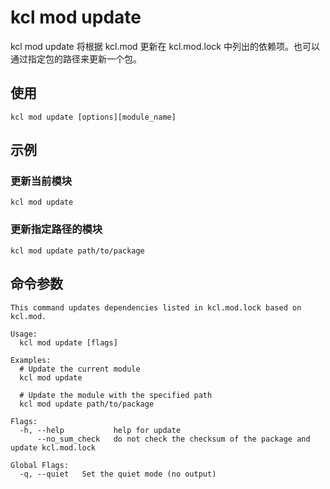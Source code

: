 # kcl mod update

kcl mod update 将根据 kcl.mod 更新在 kcl.mod.lock 中列出的依赖项。也可以通过指定包的路径来更新一个包。

## 使用

```shell
kcl mod update [options][module_name]
```

## 示例

### 更新当前模块

```shell
kcl mod update
```

### 更新指定路径的模块

```shell
kcl mod update path/to/package
```

## 命令参数

```shell
This command updates dependencies listed in kcl.mod.lock based on kcl.mod.

Usage:
  kcl mod update [flags]

Examples:
  # Update the current module
  kcl mod update

  # Update the module with the specified path
  kcl mod update path/to/package

Flags:
  -h, --help           help for update
      --no_sum_check   do not check the checksum of the package and update kcl.mod.lock

Global Flags:
  -q, --quiet   Set the quiet mode (no output)
```
